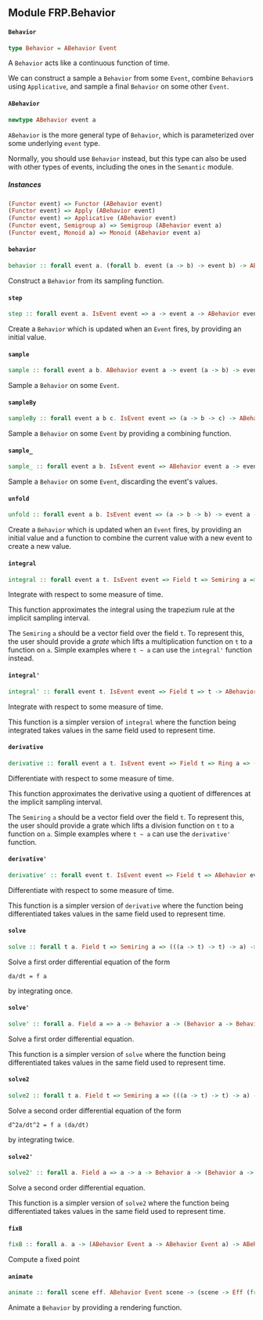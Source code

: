 ## Module FRP.Behavior

#### `Behavior`

``` purescript
type Behavior = ABehavior Event
```

A `Behavior` acts like a continuous function of time.

We can construct a sample a `Behavior` from some `Event`, combine `Behavior`s
using `Applicative`, and sample a final `Behavior` on some other `Event`.

#### `ABehavior`

``` purescript
newtype ABehavior event a
```

`ABehavior` is the more general type of `Behavior`, which is parameterized
over some underlying `event` type.

Normally, you should use `Behavior` instead, but this type
can also be used with other types of events, including the ones in the
`Semantic` module.

##### Instances
``` purescript
(Functor event) => Functor (ABehavior event)
(Functor event) => Apply (ABehavior event)
(Functor event) => Applicative (ABehavior event)
(Functor event, Semigroup a) => Semigroup (ABehavior event a)
(Functor event, Monoid a) => Monoid (ABehavior event a)
```

#### `behavior`

``` purescript
behavior :: forall event a. (forall b. event (a -> b) -> event b) -> ABehavior event a
```

Construct a `Behavior` from its sampling function.

#### `step`

``` purescript
step :: forall event a. IsEvent event => a -> event a -> ABehavior event a
```

Create a `Behavior` which is updated when an `Event` fires, by providing
an initial value.

#### `sample`

``` purescript
sample :: forall event a b. ABehavior event a -> event (a -> b) -> event b
```

Sample a `Behavior` on some `Event`.

#### `sampleBy`

``` purescript
sampleBy :: forall event a b c. IsEvent event => (a -> b -> c) -> ABehavior event a -> event b -> event c
```

Sample a `Behavior` on some `Event` by providing a combining function.

#### `sample_`

``` purescript
sample_ :: forall event a b. IsEvent event => ABehavior event a -> event b -> event a
```

Sample a `Behavior` on some `Event`, discarding the event's values.

#### `unfold`

``` purescript
unfold :: forall event a b. IsEvent event => (a -> b -> b) -> event a -> b -> ABehavior event b
```

Create a `Behavior` which is updated when an `Event` fires, by providing
an initial value and a function to combine the current value with a new event
to create a new value.

#### `integral`

``` purescript
integral :: forall event a t. IsEvent event => Field t => Semiring a => (((a -> t) -> t) -> a) -> a -> ABehavior event t -> ABehavior event a -> ABehavior event a
```

Integrate with respect to some measure of time.

This function approximates the integral using the trapezium rule at the
implicit sampling interval.

The `Semiring` `a` should be a vector field over the field `t`. To represent
this, the user should provide a _grate_ which lifts a multiplication
function on `t` to a function on `a`. Simple examples where `t ~ a` can use
the `integral'` function instead.

#### `integral'`

``` purescript
integral' :: forall event t. IsEvent event => Field t => t -> ABehavior event t -> ABehavior event t -> ABehavior event t
```

Integrate with respect to some measure of time.

This function is a simpler version of `integral` where the function being
integrated takes values in the same field used to represent time.

#### `derivative`

``` purescript
derivative :: forall event a t. IsEvent event => Field t => Ring a => (((a -> t) -> t) -> a) -> ABehavior event t -> ABehavior event a -> ABehavior event a
```

Differentiate with respect to some measure of time.

This function approximates the derivative using a quotient of differences at the
implicit sampling interval.

The `Semiring` `a` should be a vector field over the field `t`. To represent
this, the user should provide a grate which lifts a division
function on `t` to a function on `a`. Simple examples where `t ~ a` can use
the `derivative'` function.

#### `derivative'`

``` purescript
derivative' :: forall event t. IsEvent event => Field t => ABehavior event t -> ABehavior event t -> ABehavior event t
```

Differentiate with respect to some measure of time.

This function is a simpler version of `derivative` where the function being
differentiated takes values in the same field used to represent time.

#### `solve`

``` purescript
solve :: forall t a. Field t => Semiring a => (((a -> t) -> t) -> a) -> a -> Behavior t -> (Behavior a -> Behavior a) -> Behavior a
```

Solve a first order differential equation of the form

```
da/dt = f a
```

by integrating once.

#### `solve'`

``` purescript
solve' :: forall a. Field a => a -> Behavior a -> (Behavior a -> Behavior a) -> Behavior a
```

Solve a first order differential equation.

This function is a simpler version of `solve` where the function being
differentiated takes values in the same field used to represent time.

#### `solve2`

``` purescript
solve2 :: forall t a. Field t => Semiring a => (((a -> t) -> t) -> a) -> a -> a -> Behavior t -> (Behavior a -> Behavior a -> Behavior a) -> Behavior a
```

Solve a second order differential equation of the form

```
d^2a/dt^2 = f a (da/dt)
```

by integrating twice.

#### `solve2'`

``` purescript
solve2' :: forall a. Field a => a -> a -> Behavior a -> (Behavior a -> Behavior a -> Behavior a) -> Behavior a
```

Solve a second order differential equation.

This function is a simpler version of `solve2` where the function being
differentiated takes values in the same field used to represent time.

#### `fixB`

``` purescript
fixB :: forall a. a -> (ABehavior Event a -> ABehavior Event a) -> ABehavior Event a
```

Compute a fixed point

#### `animate`

``` purescript
animate :: forall scene eff. ABehavior Event scene -> (scene -> Eff (frp :: FRP | eff) Unit) -> Eff (frp :: FRP | eff) Unit
```

Animate a `Behavior` by providing a rendering function.


